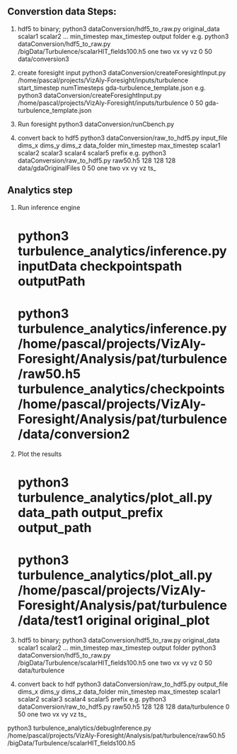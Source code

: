 ## Converstion data Steps:
1. hdf5 to binary;
	python3 dataConversion/hdf5_to_raw.py original_data scalar1 scalar2 ... min_timestep max_timestep output folder
	e.g. python3 dataConversion/hdf5_to_raw.py /bigData/Turbulence/scalarHIT_fields100.h5 one two vx vy vz 0 50  data/conversion3 

2. create foresight input
	python3 dataConversion/createForesightInput.py /home/pascal/projects/VizAly-Foresight/inputs/turbulence start_timestep numTimesteps gda-turbulence_template.json
	e.g. python3 dataConversion/createForesightInput.py /home/pascal/projects/VizAly-Foresight/inputs/turbulence 0 50 gda-turbulence_template.json

3. Run foresight
	python3 dataConversion/runCbench.py

4. convert back to hdf5
	python3 dataConversion/raw_to_hdf5.py input_file dims_x dims_y dims_z data_folder min_timestep max_timestep scalar1 scalar2 scalar3 scalar4 scalar5 prefix
	e.g. python3 dataConversion/raw_to_hdf5.py raw50.h5 128 128 128 data/gdaOriginalFiles 0 50 one two vx vy vz ts_



## Analytics step
1. Run inference engine
	# python3 turbulence_analytics/inference.py inputData checkpointspath outputPath
	# python3 turbulence_analytics/inference.py /home/pascal/projects/VizAly-Foresight/Analysis/pat/turbulence/raw50.h5 turbulence_analytics/checkpoints /home/pascal/projects/VizAly-Foresight/Analysis/pat/turbulence/data/conversion2

2. Plot the results
	# python3 turbulence_analytics/plot_all.py data_path output_prefix output_path
	# python3 turbulence_analytics/plot_all.py /home/pascal/projects/VizAly-Foresight/Analysis/pat/turbulence/data/test1 original original_plot



 

1. hdf5 to binary;
python3 dataConversion/hdf5_to_raw.py original_data scalar1 scalar2 ... min_timestep max_timestep output folder
python3 dataConversion/hdf5_to_raw.py /bigData/Turbulence/scalarHIT_fields100.h5 one two vx vy vz 0 50  data/turbulence


2. convert back to hdf
python3 dataConversion/raw_to_hdf5.py output_file dims_x dims_y dims_z data_folder min_timestep max_timestep scalar1 scalar2 scalar3 scalar4 scalar5 prefix
e.g. python3 dataConversion/raw_to_hdf5.py raw50.h5 128 128 128 data/turbulence 0 50 one two vx vy vz ts_



python3 turbulence_analytics/debugInference.py /home/pascal/projects/VizAly-Foresight/Analysis/pat/turbulence/raw50.h5 /bigData/Turbulence/scalarHIT_fields100.h5